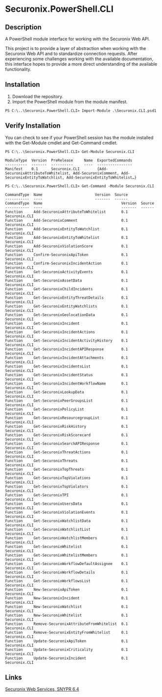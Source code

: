 # Securonix.PowerShell.CLI

## Description
A PowerShell module interface for working with the Securonix Web API.

This project is to provide a layer of abstraction when working with the Securonix Web API and to standardize connection requests. After experiencing some challenges working with the available documentation, this interface hopes to provide a more direct understanding of the available functionality.

## Installation
1. Download the repository.
2. Import the PowerShell module from the module manifest.
```
PS C:\..\Securonix.PowerShell.CLI> Import-Module .\Securonix.CLI.psd1
```

## Verify Installation
You can check to see if your PowerShell session has the module installed with the Get-Module cmdlet and Get-Command cmdlet.
```
PS C:\..\Securonix.PowerShell.CLI> Get-Module Securonix.CLI

ModuleType  Version  PreRelease     Name  ExportedCommands
----------  -------  ----------     ----  ----------------
Manifest    0.1      Securonix.CLI        {Add-SecuronixAttributeToWhitelist, Add-SecuronixComment, Add-SecuronixEntityToWatchlist, Add-SecuronixEntityToWhitelist…}
```
```
PS C:\..\Securonix.PowerShell.CLI> Get-Command -Module Securonix.CLI

CommandType  Name                        Version  Source
-----------  ----                        -------  ------
CommandType  Name                                    Version  Source       
-----------  ----                                    -------  ------       
Function     Add-SecuronixAttributeToWhitelist       0.1      Securonix.CLI
Function     Add-SecuronixComment                    0.1      Securonix.CLI
Function     Add-SecuronixEntityToWatchlist          0.1      Securonix.CLI
Function     Add-SecuronixEntityToWhitelist          0.1      Securonix.CLI
Function     Add-SecuronixViolationScore             0.1      Securonix.CLI
Function     Confirm-SecuronixApiToken               0.1      Securonix.CLI
Function     Confirm-SecuronixIncidentAction         0.1      Securonix.CLI
Function     Get-SecuronixActivityEvents             0.1      Securonix.CLI
Function     Get-SecuronixAssetData                  0.1      Securonix.CLI
Function     Get-SecuronixChildIncidents             0.1      Securonix.CLI
Function     Get-SecuronixEntityThreatDetails        0.1      Securonix.CLI
Function     Get-SecuronixEntityWatchlists           0.1      Securonix.CLI
Function     Get-SecuronixGeolocationData            0.1      Securonix.CLI
Function     Get-SecuronixIncident                   0.1      Securonix.CLI
Function     Get-SecuronixIncidentActions            0.1      Securonix.CLI
Function     Get-SecuronixIncidentActivityHistory    0.1      Securonix.CLI
Function     Get-SecuronixIncidentAPIResponse        0.1      Securonix.CLI
Function     Get-SecuronixIncidentAttachments        0.1      Securonix.CLI
Function     Get-SecuronixIncidentsList              0.1      Securonix.CLI
Function     Get-SecuronixIncidentStatus             0.1      Securonix.CLI
Function     Get-SecuronixIncidentWorkflowName       0.1      Securonix.CLI
Function     Get-SecuronixLookupData                 0.1      Securonix.CLI
Function     Get-SecuronixPeerGroupsList             0.1      Securonix.CLI
Function     Get-SecuronixPolicyList                 0.1      Securonix.CLI
Function     Get-SecuronixResourcegroupList          0.1      Securonix.CLI
Function     Get-SecuronixRiskHistory                0.1      Securonix.CLI
Function     Get-SecuronixRiskScorecard              0.1      Securonix.CLI
Function     Get-SecuronixSearchAPIResponse          0.1      Securonix.CLI
Function     Get-SecuronixThreatActions              0.1      Securonix.CLI
Function     Get-SecuronixThreats                    0.1      Securonix.CLI
Function     Get-SecuronixTopThreats                 0.1      Securonix.CLI
Function     Get-SecuronixTopViolations              0.1      Securonix.CLI
Function     Get-SecuronixTopViolators               0.1      Securonix.CLI
Function     Get-SecuronixTPI                        0.1      Securonix.CLI
Function     Get-SecuronixUsersData                  0.1      Securonix.CLI
Function     Get-SecuronixViolationEvents            0.1      Securonix.CLI
Function     Get-SecuronixWatchlistData              0.1      Securonix.CLI
Function     Get-SecuronixWatchlistList              0.1      Securonix.CLI
Function     Get-SecuronixWatchlistMembers           0.1      Securonix.CLI
Function     Get-SecuronixWhitelist                  0.1      Securonix.CLI
Function     Get-SecuronixWhitelistMembers           0.1      Securonix.CLI
Function     Get-SecuronixWorkflowDefaultAssignee    0.1      Securonix.CLI
Function     Get-SecuronixWorkflowDetails            0.1      Securonix.CLI
Function     Get-SecuronixWorkflowsList              0.1      Securonix.CLI
Function     New-SecuronixApiToken                   0.1      Securonix.CLI
Function     New-SecuronixIncident                   0.1      Securonix.CLI
Function     New-SecuronixWatchlist                  0.1      Securonix.CLI
Function     New-SecuronixWhitelist                  0.1      Securonix.CLI
Function     Remove-SecuronixAttributeFromWhitelist  0.1      Securonix.CLI
Function     Remove-SecuronixEntityFromWhitelist     0.1      Securonix.CLI
Function     Update-SecuronixApiToken                0.1      Securonix.CLI
Function     Update-SecuronixCriticality             0.1      Securonix.CLI
Function     Update-SecuronixIncident                0.1      Securonix.CLI
```

## Links
[Securonix Web Services, SNYPR 6.4](https://documentation.securonix.com/onlinedoc/Content/6.4%20Cloud/Content/SNYPR%206.4/6.4%20Guides/Web%20Services/_6.4%20Web%20Services_Intro.htm)
